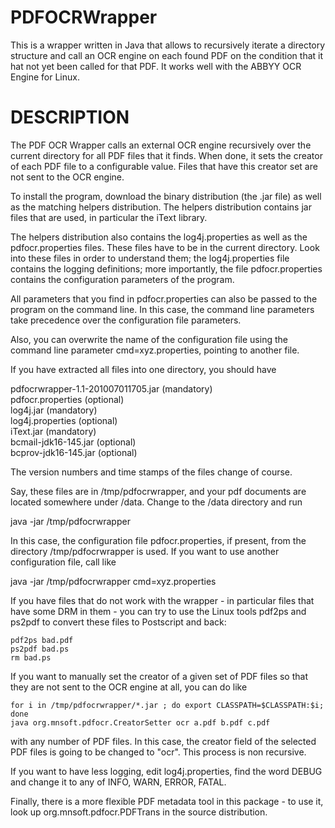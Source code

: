 PDFOCRWrapper
=============

This is a wrapper written in Java that allows to recursively iterate a directory structure and 
call an OCR engine on each found PDF on the condition that it hat not yet been called for that 
PDF. It works well with the ABBYY OCR Engine for Linux.

DESCRIPTION
=============

The PDF OCR Wrapper calls an external OCR engine recursively over the current
directory for all PDF files that it finds. When done, it sets the creator of
each PDF file to a configurable value. Files that have this creator set are
not sent to the OCR engine.

To install the program, download the binary distribution (the .jar file) as
well as the matching helpers distribution. The helpers distribution contains
jar files that are used, in particular the iText library.

The helpers distribution also contains the log4j.properties as well as the
pdfocr.properties files. These files have to be in the current directory.
Look into these files in order to understand them; the log4j.properties
file contains the logging definitions; more importantly, the file
pdfocr.properties contains the configuration parameters of the program.

All parameters that you find in pdfocr.properties can also be passed
to the program on the command line. In this case, the command line
parameters take precedence over the configuration file parameters.

Also, you can overwrite the name of the configuration file using the
command line parameter cmd=xyz.properties, pointing to another file.

If you have extracted all files into one directory, you should have

  pdfocrwrapper-1.1-201007011705.jar   (mandatory)  
  pdfocr.properties                    (optional)  
  log4j.jar                            (mandatory)  
  log4j.properties                     (optional)  
  iText.jar                            (mandatory)  
  bcmail-jdk16-145.jar                 (optional)  
  bcprov-jdk16-145.jar                 (optional)  
  
The version numbers and time stamps of the files change of course.

Say, these files are in /tmp/pdfocrwrapper, and your pdf documents
are located somewhere under /data. Change to the /data directory
and run

  java -jar /tmp/pdfocrwrapper  
  
In this case, the configuration file pdfocr.properties, if present,
from the directory /tmp/pdfocrwrapper is used. If you want to use
another configuration file, call like

  java -jar /tmp/pdfocrwrapper cmd=xyz.properties  
  
If you have files that do not work with the wrapper - in particular 
files that have some DRM in them - you can try to use the Linux
tools pdf2ps and ps2pdf to convert these files to Postscript and
back:


    pdf2ps bad.pdf  
    ps2pdf bad.ps  
    rm bad.ps  

If you want to manually set the creator of a given set of PDF files
so that they are not sent to the OCR engine at all, you can do like


    for i in /tmp/pdfocrwrapper/*.jar ; do export CLASSPATH=$CLASSPATH:$i; done
    java org.mnsoft.pdfocr.CreatorSetter ocr a.pdf b.pdf c.pdf


with any number of PDF files. In this case, the creator field of
the selected PDF files is going to be changed to "ocr". This process
is non recursive.

If you want to have less logging, edit log4j.properties, find the word
DEBUG and change it to any of INFO, WARN, ERROR, FATAL.

Finally, there is a more flexible PDF metadata tool in this package -
to use it, look up org.mnsoft.pdfocr.PDFTrans in the source distribution.


